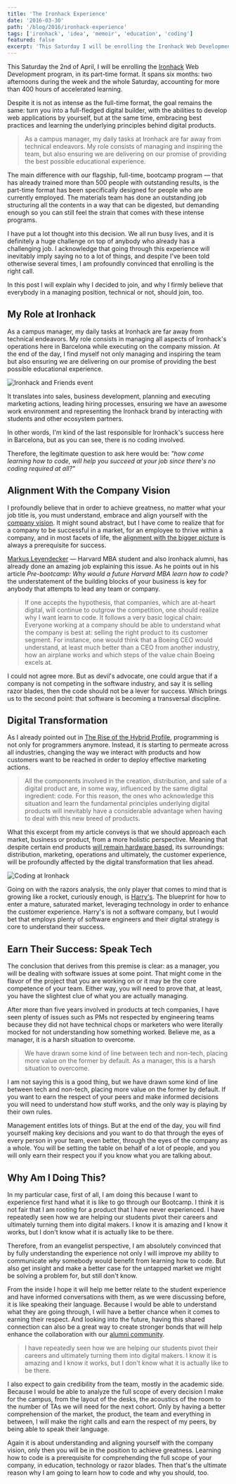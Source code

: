 ```yaml
---
title: 'The Ironhack Experience'
date: '2016-03-30'
path: '/blog/2016/ironhack-experience'
tags: ['ironhack', 'idea', 'memoir', 'education', 'coding']
featured: false
excerpt: 'This Saturday I will be enrolling the Ironhack Web Development program, and why everybody in a managing position, technical or not, should join, too.'
---
```


This Saturday the 2nd of April, I will be enrolling the [Ironhack](https://www.ironhack.com) Web Development program, in its part-time format. It spans six months: two afternoons during the week and the whole Saturday, accounting for more than 400 hours of accelerated learning.

Despite it is not as intense as the full-time format, the goal remains the same: turn you into a full-fledged digital builder, with the abilities to develop web applications by yourself, but at the same time, embracing best practices and learning the underlying principles behind digital products.

> As a campus manager, my daily tasks at Ironhack are far away from technical endeavors. My role consists of managing and inspiring the team, but also ensuring we are delivering on our promise of providing the best possible educational experience.

The main difference with our flagship, full-time, bootcamp program — that has already trained more than 500 people with outstanding results, is the part-time format has been specifically designed for people who are currently employed. The materials team has done an outstanding job structuring all the contents in a way that can be digested, but demanding enough so you can still feel the strain that comes with these intense programs.

I have put a lot thought into this decision. We all run busy lives, and it is definitely a huge challenge on top of anybody who already has a challenging job. I acknowledge that going through this experience will inevitably imply saying no to a lot of things, and despite I've been told otherwise several times, I am profoundly convinced that enrolling is the right call.

In this post I will explain why I decided to join, and why I firmly believe that everybody in a managing position, technical or not, should join, too.

## My Role at Ironhack

As a campus manager, my daily tasks at Ironhack are far away from technical endeavors. My role consists in managing all aspects of Ironhack's operations here in Barcelona while executing on the company mission. At the end of the day, I find myself not only managing and inspiring the team but also ensuring we are delivering on our promise of providing the best possible educational experience.

![Ironhack and Friends event](../../images/ironhack-friends.jpg 'Ironhack and Friends event in the Barcelona Campus')

It translates into sales, business development, planning and executing marketing actions, leading hiring processes, ensuring we have an awesome work environment and representing the Ironhack brand by interacting with students and other ecosystem partners.

In other words, I'm kind of the last responsible for Ironhack's success here in Barcelona, but as you can see, there is no coding involved.

Therefore, the legitimate question to ask here would be: _"how come learning how to code, will help you succeed at your job since there's no coding required at all?"_

## Alignment With the Company Vision

I profoundly believe that in order to achieve greatness, no matter what your job title is, you must understand, embrace and align yourself with the [company vision](/blog/2014/vision). It might sound abstract, but I have come to realize that for a company to be successful in a market, for an employee to thrive within a company, and in most facets of life, the [alignment with the bigger picture](/blog/2017/alignment) is always a prerequisite for success.

[Markus Leyendecker](https://www.linkedin.com/in/leyendecker) — Harvard MBA student and also Ironhack alumni, has already done an amazing job explaining this issue. As he points out in his article _Pre-bootcamp: Why would a future Harvard MBA learn how to code?_ the understatement of the building blocks of your business is key for anybody that attempts to lead any team or company.

> If one accepts the hypothesis, that companies, which are at-heart digital, will continue to outgrow the competition, one should realize why I want learn to code. It follows a very basic logical chain: Everyone working at a company should be able to understand what the company is best at: selling the right product to its customer segment. For instance, one would think that a Boeing CEO would understand, at least much better than a CEO from another industry, how an airplane works and which steps of the value chain Boeing excels at.

I could not agree more. But as devil's advocate, one could argue that if a company is not competing in the software industry, and say it is selling razor blades, then the code should not be a lever for success. Which brings us to the second point: that software is becoming a transversal discipline.

## Digital Transformation

As I already pointed out in [The Rise of the Hybrid Profile](/blog/2016/hybrid-profile), programming is not only for programmers anymore. Instead, it is starting to permeate across all industries, changing the way we interact with products and how customers want to be reached in order to deploy effective marketing actions.

> All the components involved in the creation, distribution, and sale of a digital product are, in some way, influenced by the same digital ingredient: code. For this reason, the ones who acknowledge this situation and learn the fundamental principles underlying digital products will inevitably have a considerable advantage when having to deal with this new breed of products.

What this excerpt from my article conveys is that we should approach each market, business or product, from a more holistic perspective. Meaning that despite certain end products [will remain hardware based](/blog/2015/scale), its surroundings: distribution, marketing, operations and ultimately, the customer experience, will be profoundly affected by the digital transformation that lies ahead.

![Coding at Ironhack](../../images/coding-ironhack.jpg 'Coding at Ironhack')

Going on with the razors analysis, the only player that comes to mind that is growing like a rocket, curiously enough, is [Harry's](https://www.harrys.com/). The blueprint for how to enter a mature, saturated market, leveraging technology in order to enhance the customer experience. Harry's is not a software company, but I would bet that employs plenty of software engineers and their digital strategy is core to understand their success.

## Earn Their Success: Speak Tech

The conclusion that derives from this premise is clear: as a manager, you will be dealing with software issues at some point. That might come in the flavor of the project that you are working on or it may be the core competence of your team. Either way, you will need to prove that, at least, you have the slightest clue of what you are actually managing.

After more than five years involved in products at tech companies, I have seen plenty of issues such as PMs not respected by engineering teams because they did not have technical chops or marketers who were literally mocked for not understanding how something worked. Believe me, as a manager, it is a harsh situation to overcome.

> We have drawn some kind of line between tech and non-tech, placing more value on the former by default. As a manager, this is a harsh situation to overcome.

I am not saying this is a good thing, but we have drawn some kind of line between tech and non-tech, placing more value on the former by default. If you want to earn the respect of your peers and make informed decisions you will need to understand how stuff works, and the only way is playing by their own rules.

Management entitles lots of things. But at the end of the day, you will find yourself making key decisions and you want to do that through the eyes of every person in your team, even better, through the eyes of the company as a whole. You will be setting the table on behalf of a lot of people, and you will only earn their respect you if you know what you are talking about.

## Why Am I Doing This?

In my particular case, first of all, I am doing this because I want to experience first hand what it is like to go through our Bootcamp. I think it is not fair that I am rooting for a product that I have never experienced. I have repeatedly seen how we are helping our students pivot their careers and ultimately turning them into digital makers. I know it is amazing and I know it works, but I don't know what it is actually like to be there.

Therefore, from an evangelist perspective, I am absolutely convinced that by fully understanding the experience not only I will improve my ability to communicate _why_ somebody would benefit from learning how to code. But also get insight and make a better case for the untapped market we might be solving a problem for, but still don't know.

From the inside I hope it will help me better relate to the student experience and have informed conversations with them, as we were discussing before, it is like speaking their language. Because I would be able to understand what they are going through, I will have a better chance when it comes to earning their respect. And looking into the future, having this shared connection can also be a great way to create stronger bonds that will help enhance the collaboration with our [alumni community](/blog/2017/building-our-community).

> I have repeatedly seen how we are helping our students pivot their careers and ultimately turning them into digital makers. I know it is amazing and I know it works, but I don't know what it is actually like to be there.

I also expect to gain credibility from the team, mostly in the academic side. Because I would be able to analyze the full scope of every decision I make for the campus, from the layout of the desks, the acoustics of the room to the number of TAs we will need for the next cohort. Only by having a better comprehension of the market, the product, the team and everything in between, I will make the right calls and earn the respect of my peers, by being able to speak their language.

Again it is about understanding and aligning yourself with the company vision, only then you will be in the position to achieve greatness. Learning how to code is a prerequisite for comprehending the full scope of your company, in education, technology or razor blades. Then that's the ultimate reason why I am going to learn how to code and why you should, too.
